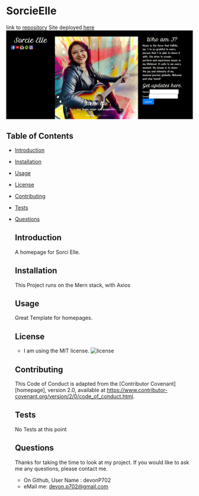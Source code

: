 # SorcieElle

   link to [repository](http://github.com/devonP702/sorcieElle)
  Site deployed [here](https://guarded-brushlands-27514.herokuapp.com/)
  ![Include a screenshot](screenshot.jpg)

  ## Table of Contents
* [Introduction](#introduction)
* [Installation](#installation)
* [Usage](#usage)
* [License](#license)
* [Contributing](#contributing)
* [Tests](#tests)
* [Questions](#questions)

  ## Introduction
  A homepage for Sorci Elle.

  ## Installation
  This Project runs on the Mern stack, with Axios

  ## Usage
  Great Template for homepages.
  ## License
  
  * I am using the MIT license. 
  ![license](https://img.shields.io/badge/license-MIT-green)
  
  ## Contributing
  This Code of Conduct is adapted from the [Contributor Covenant][homepage],
  version 2.0, available at
  https://www.contributor-covenant.org/version/2/0/code_of_conduct.html.
  ## Tests
  No Tests at this point
  ## Questions
  Thanks for taking the time to look at my project.
  If you would like to ask me any questions, please contact me.
  * On Github, User Name : devonP702
  * eMail me: devon.p702@gmail.com

